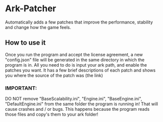 # Ark-Patcher
Automatically adds a few patches that improve the performance, stability and change how the game feels.

## How to use it
Once you run the program and accept the license agreement, a new "config.json" file will be generated in the same directory in which the program is in.
All you need to do is input your ark path, and enable the patches you want.
It has a few brief descriptions of each patch and shows you where the source of the patch was (the link)

### IMPORTANT:
DO NOT remove "BaseScalability.ini", "Engine.ini", "BaseEngine.ini", "DefaultEngine.ini" from the same folder the program is running in! That will cause crashes and / or bugs.
This happens because the program reads those files and copy's them to your ark folder!
